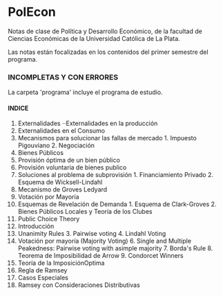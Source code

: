 # PolEcon
Notas de clase de Política y Desarrollo Económico, de la facultad de Ciencias Económicas de la Universidad Católica de La Plata. 

Las notas están focalizadas en los contenidos del primer semestre del programa.
### INCOMPLETAS Y CON ERRORES
La carpeta 'programa' incluye el programa de estudio.
#### INDICE
1.  Externalidades
⋅⋅Externalidades en la producción
  2. Externalidades en el Consumo
  3. Mecanismos para solucionar las fallas de mercado
    1. Impuesto Pigouviano
    2. Negociación
2. Bienes Públicos
  1. Provisión óptima de un bien público
  2. Provisión voluntaria de bienes publico
  3. Soluciones al problema de subprovisión
    1. Financiamiento Privado
    2. Esquema de Wicksell-Lindahl
  1. Mecanismo de Groves Ledyard
  2. Votación por Mayoría
  3. Esquemas de Revelación de Demanda
    1. Esquema de Clark-Groves
    2. Bienes Públicos Locales y Teoría de los Clubes
3. Public Choice Theory
  1. Introducción
  2. Unanimity Rules
    3. Pairwise voting
    4. Lindahl Voting
  5. Votación por mayoría (Majority Voting)
    6. Single  and  Multiple  Peakedness:  Pairwise  voting  with  asimple majority
    7. Borda's Rule
    8. Teorema de Imposibilidad de Arrow
    9. Condorcet Winners
4. Teoría de la ImposiciónOptima
  1. Regla de Ramsey
  2. Casos Especiales
  3. Ramsey con Consideraciones Distributivas 
